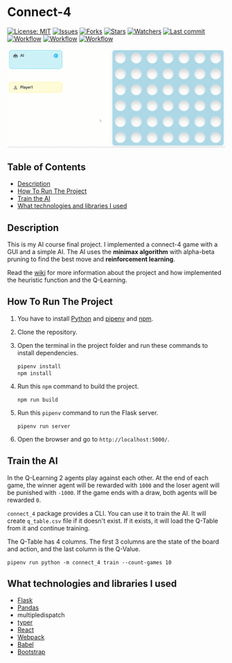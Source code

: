 # Connect-4

[![License: MIT](https://img.shields.io/github/license/ILoveBacteria/connect-4)](https://github.com/ILoveBacteria/connect-4/blob/master/LICENSE)
[![Issues](https://img.shields.io/github/issues/ILoveBacteria/connect-4)](https://github.com/ILoveBacteria/connect-4/issues)
[![Forks](https://img.shields.io/github/forks/ILoveBacteria/connect-4)](https://github.com/ILoveBacteria/connect-4/network/members)
[![Stars](https://img.shields.io/github/stars/ILoveBacteria/connect-4)]()
[![Watchers](https://img.shields.io/github/watchers/ILoveBacteria/connect-4)]()
[![Last commit](https://img.shields.io/github/last-commit/ILoveBacteria/connect-4)](https://github.com/ILoveBacteria/connect-4/commits/master)
[![Workflow](https://img.shields.io/github/pipenv/locked/python-version/ILoveBacteria/connect-4)](https://img.shields.io/github/pipenv/locked/python-version/ILoveBacteria/connect-4)
[![Workflow](https://img.shields.io/github/actions/workflow/status/ILoveBacteria/connect-4/test.yml?label=test)](https://img.shields.io/github/actions/workflow/status/ILoveBacteria/connect-4/test.yml?label=test)
[![Workflow](https://img.shields.io/github/actions/workflow/status/ILoveBacteria/connect-4/node_build.yml?label=build+web-app)](https://img.shields.io/github/actions/workflow/status/ILoveBacteria/connect-4/node_build.yml?label=build+web-app)

[![connect-4-gif](https://github.com/ILoveBacteria/connect-4/blob/master/assets/connect-4.gif)](https://github.com/ILoveBacteria/connect-4/blob/master/assets/connect-4.gif)

## Table of Contents

- [Description](#description)
- [How To Run The Project](#how-to-run-the-project)
- [Train the AI](#train-the-ai)
- [What technologies and libraries I used](#what-technologies-and-libraries-i-used)

## Description

This is my AI course final project. I implemented a connect-4 game with a GUI and a simple AI. 
The AI uses the **minimax algorithm** with alpha-beta pruning to find the best move and **reinforcement learning**.

Read the [wiki](https://github.com/ILoveBacteria/connect-4/wiki) for more information about the project and 
how implemented the heuristic function and the Q-Learning.

## How To Run The Project

1. You have to install [Python](https://www.python.org/downloads/) and [pipenv](https://pypi.org/project/pipenv/) and 
[npm](https://www.npmjs.com/get-npm).
2. Clone the repository.
3. Open the terminal in the project folder and run these commands to install dependencies.
   ```shell script
   pipenv install
   npm install
   ```
   
4. Run this `npm` command to build the project.
   ```shell script
   npm run build
   ```
   
5. Run this `pipenv` command to run the Flask server.
   ```shell script
   pipenv run server
   ```
   
6. Open the browser and go to `http://localhost:5000/`.

## Train the AI

In the Q-Learning 2 agents play against each other. At the end of each game, the winner agent will be rewarded with 
`1000` and the loser agent will be punished with `-1000`. If the game ends with a draw, both agents will be rewarded `0`.

`connect_4` package provides a CLI. You can use it to train the AI. It will create `q_table.csv` file if it doesn't exist. 
If it exists, it will load the Q-Table from it and continue training.

The Q-Table has 4 columns. The first 3 columns are the state of the board and action, and the last column is the Q-Value.

```shell script
pipenv run python -m connect_4 train --count-games 10
```

## What technologies and libraries I used

- [Flask](https://flask.palletsprojects.com/en/)
- [Pandas](https://pandas.pydata.org/)
- multipledispatch
- [typer](https://typer.tiangolo.com/)
- [React](https://reactjs.org/)
- [Webpack](https://webpack.js.org/)
- [Babel](https://babeljs.io/)
- [Bootstrap](https://getbootstrap.com/)
